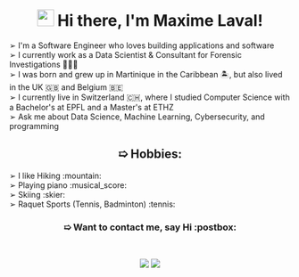 <h1 align="center"><img src="https://media.giphy.com/media/hvRJCLFzcasrR4ia7z/giphy.gif" width="30px"> Hi there, I'm Maxime Laval!</h1>

➢ I'm a Software Engineer who loves building applications and software <br>
➢ I currently work as a Data Scientist & Consultant for Forensic Investigations 🕵️‍♂️🔎  <br>
➢ I was born and grew up in Martinique in the Caribbean 🏝️, but also lived in the UK 🇬🇧 and Belgium 🇧🇪 <br>
➢ I currently live in Switzerland 🇨🇭, where I studied Computer Science with a Bachelor's at EPFL and a Master's at ETHZ<br>
➢ Ask me about Data Science, Machine Learning, Cybersecurity, and programming <br>

<h2 align="center"> ➯ Hobbies: </h2>
➢ I like Hiking :mountain: <br>
➢ Playing piano  :musical_score: <br>
➢ Skiing :skier: <br>
➢ Raquet Sports (Tennis, Badminton) :tennis: <br> 
  
<h3 align="center"> ➯ Want to contact me, say Hi :postbox: </h3>
<br>
<p align="center"> 
<a href="https://www.linkedin.com/in/maxime-laval-6570bb225/"><img src="https://img.shields.io/badge/LinkedIn-0A66C2?logo=linkedin&logoColor=fff"/></a>
<a href="mailto:lavalmaxime@protonmail.com?subject=Hi"><img src="https://img.shields.io/badge/Proton%20Mail-6D4AFF?logo=protonmail&logoColor=fff"/></a>
</p> 

<!--
**maximelaval/maximelaval** is a ✨ _special_ ✨ repository because its `README.md` (this file) appears on your GitHub profile.

Here are some ideas to get you started:

- 🔭 I’m currently working on ...
- 🌱 I’m currently learning ...
- 👯 I’m looking to collaborate on ...
- 🤔 I’m looking for help with ...
- 💬 Ask me about ...
- 📫 How to reach me: ...
- 😄 Pronouns: ...
- ⚡ Fun fact: ...
-->
